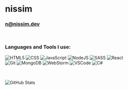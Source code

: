 # nissim
### n@nissim.dev

<br />

### Languages and Tools I use:

![HTML5](https://img.shields.io/badge/-HTML5-black?style=flat-square&logo=html5)
![CSS](https://img.shields.io/badge/-CSS-black?style=flat-square&logo=css3&logoColor=ab44dd)
![JavaScript](https://img.shields.io/badge/-JAVASCRIPT-black?style=flat-square&logo=javascript)
![NodeJS](https://img.shields.io/badge/-Node.js-black?style=flat-square&logo=node.js)
![SASS](https://img.shields.io/badge/-SASS-black?style=flat-square&logo=sass)
![React](https://img.shields.io/badge/-React-black?style=flat-square&logo=react)
<br />
![Git](https://img.shields.io/badge/-Git-black?style=flat-square&logo=git)
![MongoDB](https://img.shields.io/badge/-MongoDB-black?style=flat-square&logo=mongodb)
![WebStorm](https://img.shields.io/badge/-WebStorm-black?style=flat-square&logo=webstorm&logoColor=4b82f2)
![VSCode](https://img.shields.io/badge/-VSCode-black?style=flat-square&logo=visualstudiocode)
![C#](https://img.shields.io/badge/CSharp-black?style=flat-square&logo=csharp)

<br />
<br />

<img align="center" alt="GitHub Stats" src="https://github-readme-stats.vercel.app/api?username=niss1m&show_icons=true&hide_border=true&count_private=true&hide=stars&theme=dark" />
